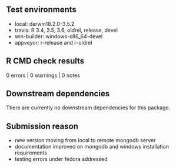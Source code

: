 ## Test environments
* local: darwin18.2.0-3.5.2
* travis: R 3.4, 3.5, 3.6, oldrel, release, devel
* win-builder: windows-x86_64-devel
* appveyor: r-release and r-oldrel

## R CMD check results
0 errors | 0 warnings | 0 notes

## Downstream dependencies
There are currently no downstream dependencies for this package.

## Submission reason
* new version moving from local to remote mongodb server
* documentation improved on mongodb and windows installation requirements
* testing errors under fedora addressed
